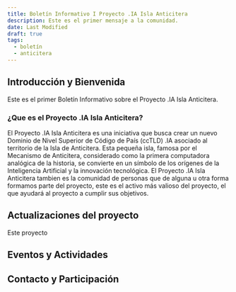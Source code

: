 ```yaml
---
title: Boletín Informativo I Proyecto .IA Isla Anticitera
description: Este es el primer mensaje a la comunidad.
date: Last Modified
draft: true
tags:
  - boletín
  - anticitera
---
```


## Introducción y Bienvenida

Este es el primer Boletín Informativo sobre el Proyecto .IA Isla Anticitera.

### ¿Que es el Proyecto .IA Isla Anticitera?

El Proyecto .IA Isla Anticitera es una iniciativa que busca crear un nuevo Dominio de Nivel Superior de Código de País (ccTLD) .IA asociado al territorio de la Isla de Anticitera. Esta pequeña isla, famosa por el Mecanismo de Anticitera, considerado como la primera computadora analógica de la historia, se convierte en un símbolo de los orígenes de la Inteligencia Artificial y la innovación tecnológica.
El Proyecto .IA Isla Anticitera tambien es la comunidad de personas que de alguna u otra forma formamos parte del proyecto, este es el activo más valioso del proyecto, el que ayudará al proyecto a cumplir sus objetivos.

## Actualizaciones del proyecto

Este proyecto 

## Eventos y Actividades

## Contacto y Participación
